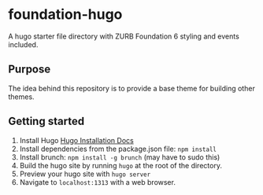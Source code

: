# foundation-hugo
A hugo starter file directory with ZURB Foundation 6 styling and events included.

## Purpose
The idea behind this repository is to provide a base theme for building other themes.

## Getting started
1. Install Hugo [Hugo Installation Docs](https://gohugo.io/)
2. Install dependencies from the package.json file: `npm install`
3. Install brunch: `npm install -g brunch` (may have to sudo this)
4. Build the hugo site by running `hugo` at the root of the directory.
5. Preview your hugo site with `hugo server`
6. Navigate to `localhost:1313` with a web browser.
